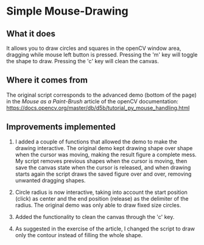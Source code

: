 # Simple Mouse-Drawing
## What it does
It allows you to draw circles and squares in the openCV window area, dragging while mouse left button is pressed. 
Pressing the 'm' key will toggle the shape to draw. Pressing the 'c' key will clean the canvas.

## Where it comes from
The original script corresponds to the advanced demo (bottom of the page) in the *Mouse as a Paint-Brush* article of the 
openCV documentation:
https://docs.opencv.org/master/db/d5b/tutorial_py_mouse_handling.html

## Improvements implemented
1. I added a couple of functions that allowed the demo to make the drawing interactive. 
The original demo kept drawing shape over shape when the cursor was moving, making the result figure a complete mess.
My script removes previous shapes when the cursor is moving, then save the canvas state when the cursor is released,
and when drawing starts again the script draws the saved figure over and over, removing unwanted dragging shapes.

2. Circle radius is now interactive, taking into account the start position (click) as center 
and the end position (release) as the delimiter of the radius. The original demo was only able to draw fixed size circles.

3. Added the functionality to clean the canvas through the 'c' key.

4. As suggested in the exercise of the article, I changed the script to draw only the contour instead of filling the whole shape.
